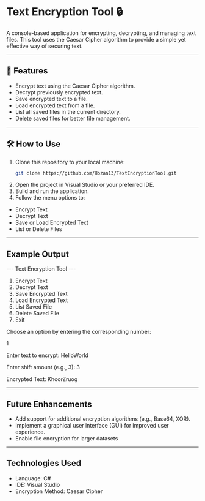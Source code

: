 # Text Encryption Tool 🔒

A console-based application for encrypting, decrypting, and managing text files. This tool uses the Caesar Cipher algorithm to provide a simple yet effective way of securing text.

---

## 🚀 Features
- Encrypt text using the Caesar Cipher algorithm.
- Decrypt previously encrypted text.
- Save encrypted text to a file.
- Load encrypted text from a file.
- List all saved files in the current directory.
- Delete saved files for better file management.

---

## 🛠️ How to Use
1. Clone this repository to your local machine:
   ```bash
   git clone https://github.com/Hozan13/TextEncryptionTool.git
2. Open the project in Visual Studio or your preferred IDE.
3. Build and run the application.
4. Follow the menu options to:
 - Encrypt Text
 - Decrypt Text
 - Save or Load Encrypted Text
 - List or Delete Files

---

## Example Output
--- Text Encryption Tool ---
1. Encrypt Text
2. Decrypt Text
3. Save Encrypted Text
4. Load Encrypted Text
5. List Saved File
6. Delete Saved File
7. Exit

Choose an option by entering the corresponding number:

1

Enter text to encrypt: HelloWorld

Enter shift amount (e.g., 3): 3

Encrypted Text: KhoorZruog

---

## Future Enhancements
- Add support for additional encryption algorithms (e.g., Base64, XOR).
- Implement a graphical user interface (GUI) for improved user experience.
- Enable file encryption for larger datasets

---

## Technologies Used
- Language: C#
- IDE: Visual Studio
- Encryption Method: Caesar Cipher
